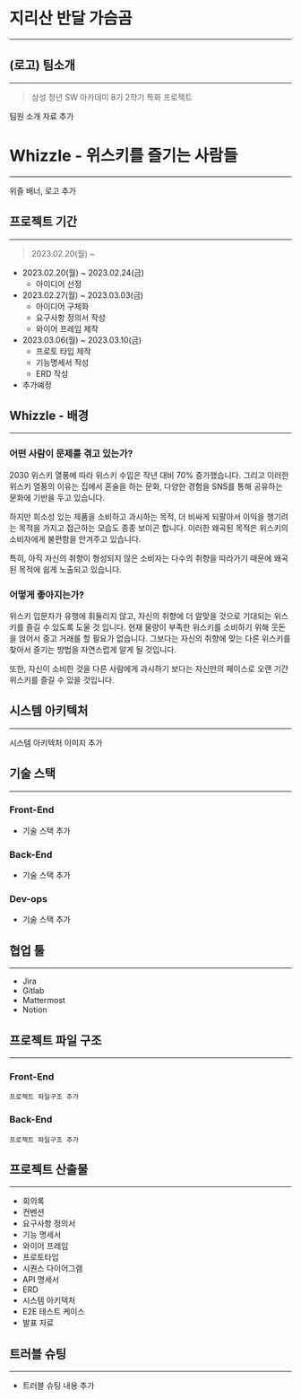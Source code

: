 # 지리산 반달 가슴곰

---

## (로고) 팀소개

---

> 삼성 청년 SW 아카데미 8기 2학기 특화 프로젝트

팀원 소개 자료 추가

# Whizzle - 위스키를 즐기는 사람들

---

위즐 배너, 로고 추가

## 프로젝트 기간

---

> 2023.02.20(월) ~
* 2023.02.20(월) ~ 2023.02.24(금)
  * 아이디어 선정
* 2023.02.27(월) ~ 2023.03.03(금)
  * 아이디어 구체화 
  * 요구사항 정의서 작성
  * 와이어 프레임 제작
* 2023.03.06(월) ~ 2023.03.10(금)
  * 프로토 타입 제작
  * 기능명세서 작성
  * ERD 작성
* 추가예정

## Whizzle - 배경

---

### 어떤 사람이 문제를 겪고 있는가?

2030 위스키 열풍에 따라 위스키 수입은 작년 대비 70% 증가했습니다. 그리고 이러한 위스키 열풍의 이유는 집에서 혼술을 하는 문화, 다양한 경험을 SNS를 통해 공유하는 문화에 기반을 두고 있습니다.

하지만 희소성 있는 제품을 소비하고 과시하는 목적, 더 비싸게 되팔아서 이익을 챙기려는 목적을 가지고 접근하는 모습도 종종 보이곤 합니다. 이러한 왜곡된 목적은 위스키의 소비자에게 불편함을 안겨주고 있습니다.

특히, 아직 자신의 취향이 형성되지 않은 소비자는 다수의 취향을 따라가기 때문에 왜곡된 목적에 쉽게 노출되고 있습니다.

### 어떻게 좋아지는가?

위스키 입문자가 유행에 휘둘리지 않고, 자신의 취향에 더 알맞을 것으로 기대되는 위스키를 즐길 수 있도록 도울 것 입니다. 현재 물량이 부족한 위스키를 소비하기 위해 웃돈을 얹어서 중고 거래를 할 필요가 없습니다. 그보다는 자신의 취향에 맞는 다른 위스키를 찾아서 즐기는 방법을 자연스럽게 알게 될 것입니다.

또한, 자신이 소비한 것을 다른 사람에게 과시하기 보다는 자신만의 페이스로 오랜 기간 위스키를 즐길 수 있을 것입니다.

## 시스템 아키텍처

---

시스템 아키텍처 이미지 추가

## 기술 스택

---

### Front-End
* 기술 스택 추가

### Back-End
* 기술 스택 추가

### Dev-ops
* 기술 스택 추가

## 협업 툴

---

* Jira
* Gitlab
* Mattermost
* Notion

## 프로젝트 파일 구조

---

### Front-End
```
프로젝트 파일구조 추가
```

### Back-End
```
프로젝트 파일구조 추가
```

## 프로젝트 산출물

---

* 회의록
* 컨벤션
* 요구사항 정의서
* 기능 명세서
* 와이어 프레임
* 프로토타입
* 시퀀스 다이어그램
* API 명세서
* ERD
* 시스템 아키텍처
* E2E 테스트 케이스
* 발표 자료

## 트러블 슈팅

---

* 트러블 슈팅 내용 추가